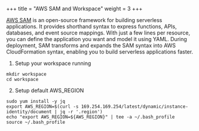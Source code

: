 +++
title = "AWS SAM and Workspace"
weight = 3
+++

[AWS SAM](https://aws.amazon.com/serverless/sam/) is an open-source  framework for building serverless applications. It provides shorthand syntax to express functions, APIs, databases, and event source mappings. With just a few lines per resource, you can define the application you want and model it using YAML. During deployment, SAM transforms and expands the SAM syntax into AWS CloudFormation syntax, enabling you to build serverless applications faster.

1. Setup your workspace running
```
mkdir workspace
cd workspace
```

2. Setup default AWS_REGION
```
sudo yum install -y jq
export AWS_REGION=$(curl -s 169.254.169.254/latest/dynamic/instance-identity/document | jq -r '.region')
echo "export AWS_REGION=${AWS_REGION}" | tee -a ~/.bash_profile
source ~/.bash_profile
```
